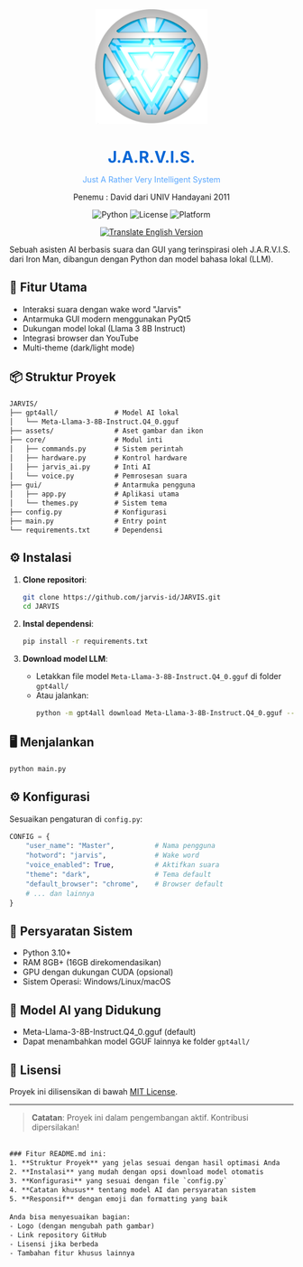 <!-- .github/metadata.html -->
<meta property="og:title" content="J.A.R.V.I.S. AI Assistant">
<meta property="og:description" content="Sebuah asisten AI berbasis suara dan GUI yang terinspirasi oleh J.A.R.V.I.S. dari Iron Man, dibangun dengan Python dan model bahasa lokal (LLM).">
<meta property="og:image" content="https://raw.githubusercontent.com/jarvis-id/JARVIS/refs/heads/main/assets/logo.png">
<meta property="og:url" content="https://github.com/jarvis-id/JARVIS">
<meta name="twitter:card" content="summary_large_image">

<div align="center">
  <img src="assets/logo.png" alt="JARVIS Logo" width="200">
</div>

<div align="center">
  <h1 style="color:#0366d6; margin-bottom:10px">
    J.A.R.V.I.S.
  </h1>
  <p style="color:#58a6ff" align="center">Just A Rather Very Intelligent System</p>
  <p align="center">Penemu : David dari UNIV Handayani 2011</p>
</div>

<div align="center">
  
  ![Python](https://img.shields.io/badge/Python-3.10%2B-blue)
  ![License](https://img.shields.io/badge/License-MIT-green)
  ![Platform](https://img.shields.io/badge/Platform-Windows%20%7C%20Linux%20%7C%20macOS-lightgrey)

</div>

<p align="center">
  <a href="./README-en.md">
    <img src="https://img.shields.io/badge/Translate%20to %20English%20Version-%E2%86%92-blue" alt="Translate English Version">
  </a>
</p>

Sebuah asisten AI berbasis suara dan GUI yang terinspirasi oleh J.A.R.V.I.S. dari Iron Man, dibangun dengan Python dan model bahasa lokal (LLM).

## 🚀 Fitur Utama
- Interaksi suara dengan wake word "Jarvis"
- Antarmuka GUI modern menggunakan PyQt5
- Dukungan model lokal (Llama 3 8B Instruct)
- Integrasi browser dan YouTube
- Multi-theme (dark/light mode)

## 📦 Struktur Proyek
```
JARVIS/
├── gpt4all/              # Model AI lokal
│   └── Meta-Llama-3-8B-Instruct.Q4_0.gguf
├── assets/               # Aset gambar dan ikon
├── core/                 # Modul inti
│   ├── commands.py       # Sistem perintah
│   ├── hardware.py       # Kontrol hardware
│   ├── jarvis_ai.py      # Inti AI
│   └── voice.py          # Pemrosesan suara
├── gui/                  # Antarmuka pengguna
│   ├── app.py            # Aplikasi utama
│   └── themes.py         # Sistem tema
├── config.py             # Konfigurasi
├── main.py               # Entry point
└── requirements.txt      # Dependensi
```

## ⚙️ Instalasi
1. **Clone repositori**:
   ```bash
   git clone https://github.com/jarvis-id/JARVIS.git
   cd JARVIS
   ```

2. **Instal dependensi**:
   ```bash
   pip install -r requirements.txt
   ```

3. **Download model LLM**:
   - Letakkan file model `Meta-Llama-3-8B-Instruct.Q4_0.gguf` di folder `gpt4all/`
   - Atau jalankan:
     ```bash
     python -m gpt4all download Meta-Llama-3-8B-Instruct.Q4_0.gguf --path gpt4all/
     ```

## 🖥️ Menjalankan
```bash
python main.py
```

## ⚙️ Konfigurasi
Sesuaikan pengaturan di `config.py`:
```python
CONFIG = {
    "user_name": "Master",          # Nama pengguna
    "hotword": "jarvis",            # Wake word
    "voice_enabled": True,          # Aktifkan suara
    "theme": "dark",                # Tema default
    "default_browser": "chrome",    # Browser default
    # ... dan lainnya
}
```

## 📌 Persyaratan Sistem
- Python 3.10+
- RAM 8GB+ (16GB direkomendasikan)
- GPU dengan dukungan CUDA (opsional)
- Sistem Operasi: Windows/Linux/macOS

## 🤖 Model AI yang Didukung
- Meta-Llama-3-8B-Instruct.Q4_0.gguf (default)
- Dapat menambahkan model GGUF lainnya ke folder `gpt4all/`

## 📄 Lisensi
Proyek ini dilisensikan di bawah [MIT License](LICENSE.txt).

---

> **Catatan**: Proyek ini dalam pengembangan aktif. Kontribusi dipersilakan!
```

### Fitur README.md ini:
1. **Struktur Proyek** yang jelas sesuai dengan hasil optimasi Anda
2. **Instalasi** yang mudah dengan opsi download model otomatis
3. **Konfigurasi** yang sesuai dengan file `config.py`
4. **Catatan khusus** tentang model AI dan persyaratan sistem
5. **Responsif** dengan emoji dan formatting yang baik

Anda bisa menyesuaikan bagian:
- Logo (dengan mengubah path gambar)
- Link repository GitHub
- Lisensi jika berbeda
- Tambahan fitur khusus lainnya
